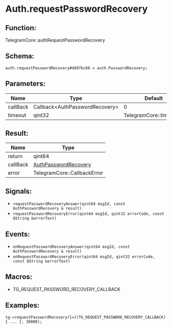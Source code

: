 # Auth.requestPasswordRecovery

## Function:

TelegramCore::authRequestPasswordRecovery

## Schema:

`auth.requestPasswordRecovery#d897bc66 = auth.PasswordRecovery;`
## Parameters:

|Name|Type|Default|
|----|----|-------|
|callBack|Callback<AuthPasswordRecovery\>|0|
|timeout|qint32|TelegramCore::timeOut()|

## Result:

|Name|Type|
|----|----|
|return|qint64|
|callBack|[AuthPasswordRecovery](../../types/authpasswordrecovery.md)|
|error|TelegramCore::CallbackError|

## Signals:

* `requestPasswordRecoveryAnswer(qint64 msgId, const AuthPasswordRecovery & result)`
* `requestPasswordRecoveryError(qint64 msgId, qint32 errorCode, const QString &errorText)`

## Events:

* `onRequestPasswordRecoveryAnswer(qint64 msgId, const AuthPasswordRecovery & result)`
* `onRequestPasswordRecoveryError(qint64 msgId, qint32 errorCode, const QString &errorText)`

## Macros:

* TG_REQUEST_PASSWORD_RECOVERY_CALLBACK

## Examples:

`tg->requestPasswordRecovery([=](TG_REQUEST_PASSWORD_RECOVERY_CALLBACK){
    ...
}, 30000);`
